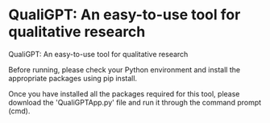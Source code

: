 # QualiGPT: An easy-to-use tool for qualitative research
QualiGPT: An easy-to-use tool for qualitative research

Before running, please check your Python environment and install the appropriate packages using  pip install.

Once you have installed all the packages required for this tool, please download the 'QualiGPTApp.py' file and run it through the command prompt (cmd).
